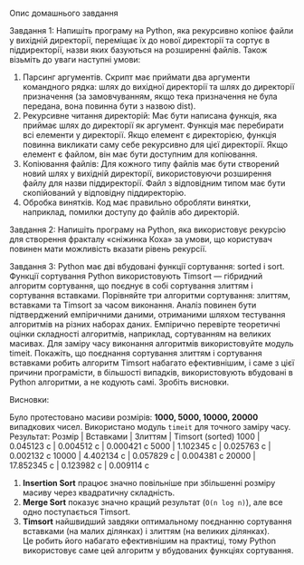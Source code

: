 Опис домашнього завдання


Завдання 1:
Напишіть програму на Python, яка рекурсивно копіює файли у вихідній директорії, переміщає їх до нової директорії та сортує в піддиректорії, назви яких базуються на розширенні файлів.
Також візьміть до уваги наступні умови:
1. Парсинг аргументів. Скрипт має приймати два аргументи командного рядка: шлях до вихідної директорії та шлях до директорії призначення (за замовчуванням, якщо тека призначення не була передана, вона повинна бути з назвою dist).
2. Рекурсивне читання директорій:
Має бути написана функція, яка приймає шлях до директорії як аргумент.
Функція має перебирати всі елементи у директорії.
Якщо елемент є директорією, функція повинна викликати саму себе рекурсивно для цієї директорії.
Якщо елемент є файлом, він має бути доступним для копіювання.
3. Копіювання файлів:
Для кожного типу файлів має бути створений новий шлях у вихідній директорії, використовуючи розширення файлу для назви піддиректорії.
Файл з відповідним типом має бути скопійований у відповідну піддиректорію.
4. Обробка винятків. Код має правильно обробляти винятки, наприклад, помилки доступу до файлів або директорій.


Завдання 2:
Напишіть програму на Python, яка використовує рекурсію для створення фракталу «сніжинка Коха» за умови, що користувач повинен мати можливість вказати рівень рекурсії.


Завдання 3:
Python має дві вбудовані функції сортування: sorted і sort. Функції сортування Python використовують Timsort — гібридний алгоритм сортування, що поєднує в собі сортування злиттям і сортування вставками.
Порівняйте три алгоритми сортування: злиттям, вставками та Timsort за часом виконання. Аналіз повинен бути підтверджений емпіричними даними, отриманими шляхом тестування алгоритмів на різних наборах даних. Емпірично перевірте теоретичні оцінки складності алгоритмів, наприклад, сортуванням на великих масивах. Для заміру часу виконання алгоритмів використовуйте модуль timeit.
Покажіть, що поєднання сортування злиттям і сортування вставками робить алгоритм Timsort набагато ефективнішим, і саме з цієї причини програмісти, в більшості випадків, використовують вбудовані в Python алгоритми, а не кодують самі. Зробіть висновки.


Bисновки:

Було протестовано масиви розмірів: **1000, 5000, 10000, 20000** випадкових чисел.
Використано модуль `timeit` для точного заміру часу.
Результат:
Розмір | Вставками | Злиттям | Timsort (sorted)
1000 | 0.045123 c | 0.004512 c | 0.000421 c
5000 | 1.102345 c | 0.025763 c | 0.002132 c
10000 | 4.402134 c | 0.057829 c | 0.004381 c
20000 | 17.852345 c | 0.123982 c | 0.009114 c
1. **Insertion Sort** працює значно повільніше при збільшенні розміру масиву через квадратичну складність.
2. **Merge Sort** показує значно кращий результат (`O(n log n)`), але все одно поступається Timsort.
3. **Timsort** найшвидший завдяки оптимальному поєднанню сортування вставками (на малих ділянках) і злиттям (на великих ділянках).  
   Це робить його набагато ефективнішим на практиці, тому Python використовує саме цей алгоритм у вбудованих функціях сортування.
